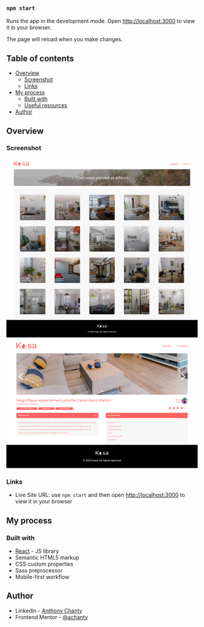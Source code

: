 ### `npm start`

Runs the app in the development mode.
Open [http://localhost:3000](http://localhost:3000) to view it in your browser.

The page will reload when you make changes.

## Table of contents

-  [Overview](#overview)
   -  [Screenshot](#screenshot)
   -  [Links](#links)
-  [My process](#my-process)
   -  [Built with](#built-with)
   -  [Useful resources](#useful-resources)
-  [Author](#author)

## Overview

### Screenshot

![](./src/assets/img/screenshot1.png)
![](./src/assets/img/screenshot2.png)

### Links

-  Live Site URL: use `npm start` and then open [http://localhost:3000](http://localhost:3000) to view it in your browser

## My process

### Built with

-  [React](https://reactjs.org/) - JS library
-  Semantic HTML5 markup
-  CSS custom properties
-  Sass preprocessor
-  Mobile-first workflow

## Author

-  Linkedin - [Anthony Chanty](https://www.linkedin.com/in/anthony-c-a925a6172/)
-  Frontend Mentor - [@achanty](https://www.frontendmentor.io/profile/AChanty)

